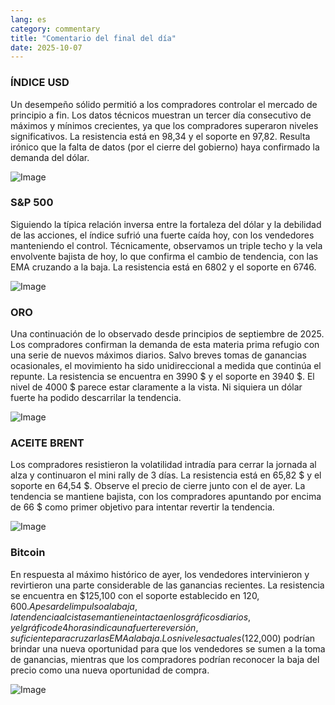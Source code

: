 ```yaml
---
lang: es
category: commentary
title: "Comentario del final del día"
date: 2025-10-07
---
```


### ÍNDICE USD

Un desempeño sólido permitió a los compradores controlar el mercado de principio a fin. Los datos técnicos muestran un tercer día consecutivo de máximos y mínimos crecientes, ya que los compradores superaron niveles significativos. La resistencia está en 98,34 y el soporte en 97,82. Resulta irónico que la falta de datos (por el cierre del gobierno) haya confirmado la demanda del dólar.

![Image](https://markleighedu.github.io/img/Oct-2025/07-Oct-2025/usdindex.jpg)

### S&P 500

Siguiendo la típica relación inversa entre la fortaleza del dólar y la debilidad de las acciones, el índice sufrió una fuerte caída hoy, con los vendedores manteniendo el control. Técnicamente, observamos un triple techo y la vela envolvente bajista de hoy, lo que confirma el cambio de tendencia, con las EMA cruzando a la baja. La resistencia está en 6802 y el soporte en 6746.

![Image](https://markleighedu.github.io/img/Oct-2025/07-Oct-2025/sp500.jpg)

### ORO

Una continuación de lo observado desde principios de septiembre de 2025. Los compradores confirman la demanda de esta materia prima refugio con una serie de nuevos máximos diarios. Salvo breves tomas de ganancias ocasionales, el movimiento ha sido unidireccional a medida que continúa el repunte. La resistencia se encuentra en 3990 $ y el soporte en 3940 $. El nivel de 4000 $ parece estar claramente a la vista. Ni siquiera un dólar fuerte ha podido descarrilar la tendencia.

![Image](https://markleighedu.github.io/img/Oct-2025/07-Oct-2025/gold.jpg)

### ACEITE BRENT

Los compradores resistieron la volatilidad intradía para cerrar la jornada al alza y continuaron el mini rally de 3 días. La resistencia está en 65,82 $ y el soporte en 64,54 $. Observe el precio de cierre junto con el de ayer. La tendencia se mantiene bajista, con los compradores apuntando por encima de 66 $ como primer objetivo para intentar revertir la tendencia.

![Image](https://markleighedu.github.io/img/Oct-2025/07-Oct-2025/brentoil.jpg)

### Bitcoin

En respuesta al máximo histórico de ayer, los vendedores intervinieron y revirtieron una parte considerable de las ganancias recientes. La resistencia se encuentra en $125,100 con el soporte establecido en $120,600. A pesar del impulso a la baja, la tendencia alcista se mantiene intacta en los gráficos diarios, y el gráfico de 4 horas indica una fuerte reversión, suficiente para cruzar las EMA a la baja. Los niveles actuales ($122,000) podrían brindar una nueva oportunidad para que los vendedores se sumen a la toma de ganancias, mientras que los compradores podrían reconocer la baja del precio como una nueva oportunidad de compra.

![Image](https://markleighedu.github.io/img/Oct-2025/07-Oct-2025/bitcoin.jpg)


